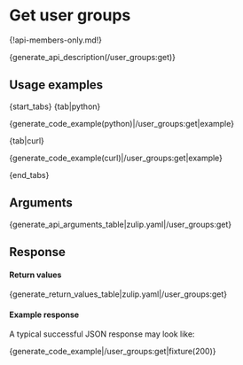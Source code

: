 # Get user groups

{!api-members-only.md!}

{generate_api_description(/user_groups:get)}

## Usage examples

{start_tabs}
{tab|python}

{generate_code_example(python)|/user_groups:get|example}

{tab|curl}

{generate_code_example(curl)|/user_groups:get|example}

{end_tabs}

## Arguments

{generate_api_arguments_table|zulip.yaml|/user_groups:get}

## Response

#### Return values

{generate_return_values_table|zulip.yaml|/user_groups:get}

#### Example response

A typical successful JSON response may look like:

{generate_code_example|/user_groups:get|fixture(200)}
